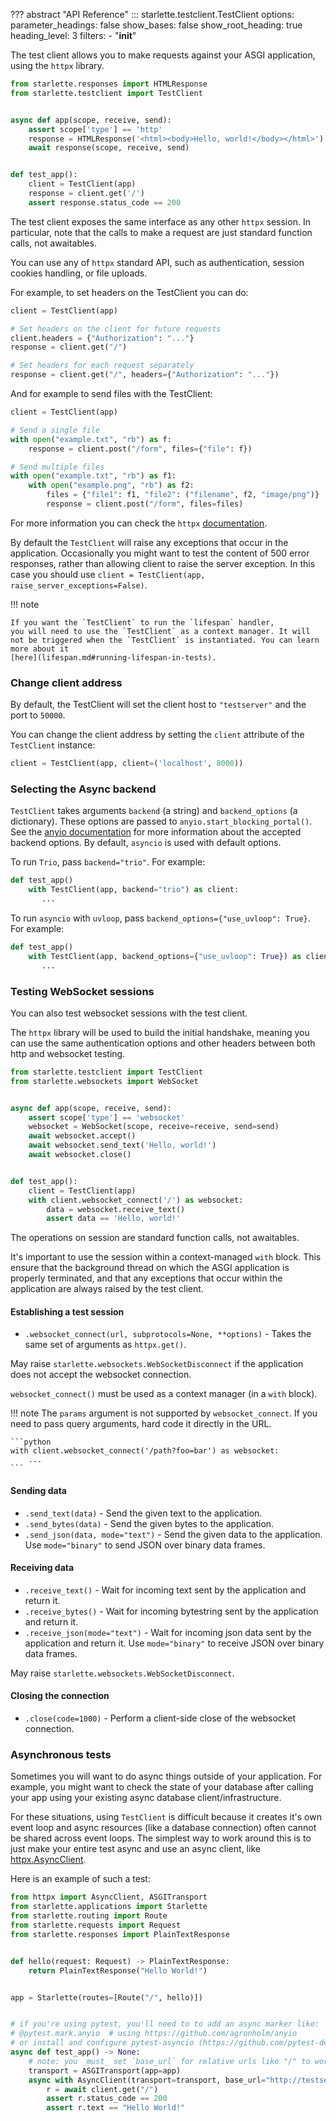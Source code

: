 
??? abstract "API Reference"
    ::: starlette.testclient.TestClient
        options:
            parameter_headings: false
            show_bases: false
            show_root_heading: true
            heading_level: 3
            filters:
                - "__init__"

The test client allows you to make requests against your ASGI application,
using the `httpx` library.

```python
from starlette.responses import HTMLResponse
from starlette.testclient import TestClient


async def app(scope, receive, send):
    assert scope['type'] == 'http'
    response = HTMLResponse('<html><body>Hello, world!</body></html>')
    await response(scope, receive, send)


def test_app():
    client = TestClient(app)
    response = client.get('/')
    assert response.status_code == 200
```

The test client exposes the same interface as any other `httpx` session.
In particular, note that the calls to make a request are just standard
function calls, not awaitables.

You can use any of `httpx` standard API, such as authentication, session
cookies handling, or file uploads.

For example, to set headers on the TestClient you can do:

```python
client = TestClient(app)

# Set headers on the client for future requests
client.headers = {"Authorization": "..."}
response = client.get("/")

# Set headers for each request separately
response = client.get("/", headers={"Authorization": "..."})
```

And for example to send files with the TestClient:

```python
client = TestClient(app)

# Send a single file
with open("example.txt", "rb") as f:
    response = client.post("/form", files={"file": f})

# Send multiple files
with open("example.txt", "rb") as f1:
    with open("example.png", "rb") as f2:
        files = {"file1": f1, "file2": ("filename", f2, "image/png")}
        response = client.post("/form", files=files)
```

For more information you can check the `httpx` [documentation](https://www.python-httpx.org/advanced/).

By default the `TestClient` will raise any exceptions that occur in the
application. Occasionally you might want to test the content of 500 error
responses, rather than allowing client to raise the server exception. In this
case you should use `client = TestClient(app, raise_server_exceptions=False)`.

!!! note

    If you want the `TestClient` to run the `lifespan` handler,
    you will need to use the `TestClient` as a context manager. It will
    not be triggered when the `TestClient` is instantiated. You can learn more about it
    [here](lifespan.md#running-lifespan-in-tests).

### Change client address

By default, the TestClient will set the client host to `"testserver"` and the port to `50000`.

You can change the client address by setting the `client` attribute of the `TestClient` instance:

```python
client = TestClient(app, client=('localhost', 8000))
```

### Selecting the Async backend

`TestClient` takes arguments `backend` (a string) and `backend_options` (a dictionary).
These options are passed to `anyio.start_blocking_portal()`.
See the [anyio documentation](https://anyio.readthedocs.io/en/stable/basics.html#backend-options)
for more information about the accepted backend options.
By default, `asyncio` is used with default options.

To run `Trio`, pass `backend="trio"`. For example:

```python
def test_app()
    with TestClient(app, backend="trio") as client:
       ...
```

To run `asyncio` with `uvloop`, pass `backend_options={"use_uvloop": True}`.  For example:

```python
def test_app()
    with TestClient(app, backend_options={"use_uvloop": True}) as client:
       ...
```

### Testing WebSocket sessions

You can also test websocket sessions with the test client.

The `httpx` library will be used to build the initial handshake, meaning you
can use the same authentication options and other headers between both http and
websocket testing.

```python
from starlette.testclient import TestClient
from starlette.websockets import WebSocket


async def app(scope, receive, send):
    assert scope['type'] == 'websocket'
    websocket = WebSocket(scope, receive=receive, send=send)
    await websocket.accept()
    await websocket.send_text('Hello, world!')
    await websocket.close()


def test_app():
    client = TestClient(app)
    with client.websocket_connect('/') as websocket:
        data = websocket.receive_text()
        assert data == 'Hello, world!'
```

The operations on session are standard function calls, not awaitables.

It's important to use the session within a context-managed `with` block. This
ensure that the background thread on which the ASGI application is properly
terminated, and that any exceptions that occur within the application are
always raised by the test client.

#### Establishing a test session

* `.websocket_connect(url, subprotocols=None, **options)` - Takes the same set of arguments as `httpx.get()`.

May raise `starlette.websockets.WebSocketDisconnect` if the application does not accept the websocket connection.

`websocket_connect()` must be used as a context manager (in a `with` block).

!!! note
    The `params` argument is not supported by `websocket_connect`. If you need to pass query arguments, hard code it
    directly in the URL.

    ```python
    with client.websocket_connect('/path?foo=bar') as websocket:
        ...
    ```

#### Sending data

* `.send_text(data)` - Send the given text to the application.
* `.send_bytes(data)` - Send the given bytes to the application.
* `.send_json(data, mode="text")` - Send the given data to the application. Use `mode="binary"` to send JSON over binary data frames.

#### Receiving data

* `.receive_text()` - Wait for incoming text sent by the application and return it.
* `.receive_bytes()` - Wait for incoming bytestring sent by the application and return it.
* `.receive_json(mode="text")` - Wait for incoming json data sent by the application and return it. Use `mode="binary"` to receive JSON over binary data frames.

May raise `starlette.websockets.WebSocketDisconnect`.

#### Closing the connection

* `.close(code=1000)` - Perform a client-side close of the websocket connection.

### Asynchronous tests

Sometimes you will want to do async things outside of your application.
For example, you might want to check the state of your database after calling your app
using your existing async database client/infrastructure.

For these situations, using `TestClient` is difficult because it creates it's own event loop and async
resources (like a database connection) often cannot be shared across event loops.
The simplest way to work around this is to just make your entire test async and use an async client, like [httpx.AsyncClient].

Here is an example of such a test:

```python
from httpx import AsyncClient, ASGITransport
from starlette.applications import Starlette
from starlette.routing import Route
from starlette.requests import Request
from starlette.responses import PlainTextResponse


def hello(request: Request) -> PlainTextResponse:
    return PlainTextResponse("Hello World!")


app = Starlette(routes=[Route("/", hello)])


# if you're using pytest, you'll need to to add an async marker like:
# @pytest.mark.anyio  # using https://github.com/agronholm/anyio
# or install and configure pytest-asyncio (https://github.com/pytest-dev/pytest-asyncio)
async def test_app() -> None:
    # note: you _must_ set `base_url` for relative urls like "/" to work
    transport = ASGITransport(app=app)
    async with AsyncClient(transport=transport, base_url="http://testserver") as client:
        r = await client.get("/")
        assert r.status_code == 200
        assert r.text == "Hello World!"
```

[httpx.AsyncClient]: https://www.python-httpx.org/advanced/#calling-into-python-web-apps
